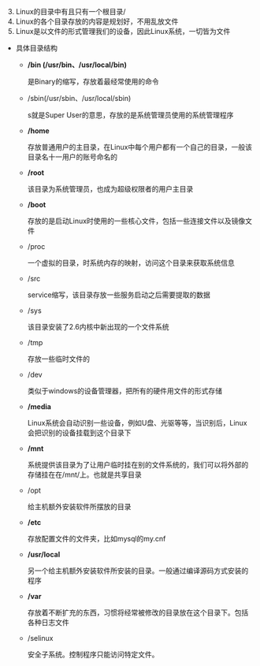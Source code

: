 3. Linux的目录中有且只有一个根目录/
2. Linux的各个目录存放的内容是规划好，不用乱放文件
3. Linux是以文件的形式管理我们的设备，因此Linux系统，一切皆为文件

* 具体目录结构

  - **/bin (/usr/bin、/usr/local/bin)**

    是Binary的缩写，存放着最经常使用的命令

  - /sbin(/usr/sbin、/usr/local/sbin)

    s就是Super User的意思，存放的是系统管理员使用的系统管理程序

  - **/home**

    存放普通用户的主目录，在Linux中每个用户都有一个自己的目录，一般该目录名十一用户的账号命名的

  - **/root**

    该目录为系统管理员，也成为超级权限者的用户主目录

  - **/boot**

    存放的是启动Linux时使用的一些核心文件，包括一些连接文件以及镜像文件

  - /proc

    一个虚拟的目录，时系统内存的映射，访问这个目录来获取系统信息

  - /src

    service缩写，该目录存放一些服务启动之后需要提取的数据

  - /sys

    该目录安装了2.6内核中新出现的一个文件系统

  - /tmp

    存放一些临时文件的

  - /dev

    类似于windows的设备管理器，把所有的硬件用文件的形式存储

  - **/media**

    Linux系统会自动识别一些设备，例如U盘、光驱等等，当识别后，Linux会把识别的设备挂载到这个目录下

  - **/mnt**

    系统提供该目录为了让用户临时挂在别的文件系统的，我们可以将外部的存储挂在在/mnt/上。也就是共享目录

  - /opt

    给主机额外安装软件所摆放的目录

  - **/etc**

    存放配置文件的文件夹，比如mysql的my.cnf

  - **/usr/local**

    另一个给主机额外安装软件所安装的目录。一般通过编译源码方式安装的程序

  - **/var**

    存放着不断扩充的东西，习惯将经常被修改的目录放在这个目录下。包括各种日志文件

  - /selinux

    安全子系统。控制程序只能访问特定文件。

